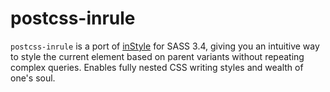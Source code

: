 # postcss-inrule

`postcss-inrule` is a port of [inStyle](https://github.com/salsita/inStyle) for SASS 3.4, giving you an intuitive way to style the current element based on parent variants without repeating complex queries. Enables fully nested CSS writing styles and wealth of one's soul. 

